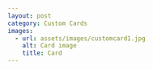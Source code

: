 ```yaml
---
layout: post
category: Custom Cards
images:   
  - url: assets/images/customcard1.jpg
    alt: Card image
    title: Card
---
```

